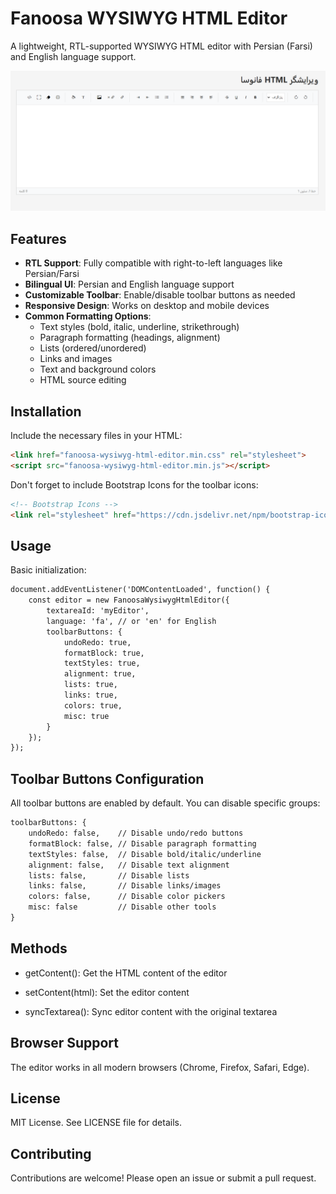 # Fanoosa WYSIWYG HTML Editor

A lightweight, RTL-supported WYSIWYG HTML editor with Persian (Farsi) and English language support.

![Editor Screenshot](https://raw.githubusercontent.com/thesiamak01/fanoosa-wysiwyg-html-editor/refs/heads/main/cover.png)

## Features

- **RTL Support**: Fully compatible with right-to-left languages like Persian/Farsi
- **Bilingual UI**: Persian and English language support
- **Customizable Toolbar**: Enable/disable toolbar buttons as needed
- **Responsive Design**: Works on desktop and mobile devices
- **Common Formatting Options**:
    - Text styles (bold, italic, underline, strikethrough)
    - Paragraph formatting (headings, alignment)
    - Lists (ordered/unordered)
    - Links and images
    - Text and background colors
    - HTML source editing

## Installation

Include the necessary files in your HTML:

```html
<link href="fanoosa-wysiwyg-html-editor.min.css" rel="stylesheet">
<script src="fanoosa-wysiwyg-html-editor.min.js"></script>
```
Don't forget to include Bootstrap Icons for the toolbar icons:
```html
<!-- Bootstrap Icons -->
<link rel="stylesheet" href="https://cdn.jsdelivr.net/npm/bootstrap-icons@1.11.1/font/bootstrap-icons.css">
```
## Usage
Basic initialization:
```html
document.addEventListener('DOMContentLoaded', function() {
    const editor = new FanoosaWysiwygHtmlEditor({
        textareaId: 'myEditor',
        language: 'fa', // or 'en' for English
        toolbarButtons: {
            undoRedo: true,
            formatBlock: true,
            textStyles: true,
            alignment: true,
            lists: true,
            links: true,
            colors: true,
            misc: true
        }
    });
});
```

## Toolbar Buttons Configuration
All toolbar buttons are enabled by default. You can disable specific groups:
```html
toolbarButtons: {
    undoRedo: false,    // Disable undo/redo buttons
    formatBlock: false, // Disable paragraph formatting
    textStyles: false,  // Disable bold/italic/underline
    alignment: false,   // Disable text alignment
    lists: false,       // Disable lists
    links: false,       // Disable links/images
    colors: false,      // Disable color pickers
    misc: false         // Disable other tools
}
```
## Methods
- getContent(): Get the HTML content of the editor


- setContent(html): Set the editor content


- syncTextarea(): Sync editor content with the original textarea

## Browser Support
The editor works in all modern browsers (Chrome, Firefox, Safari, Edge).

## License
MIT License. See LICENSE file for details.

## Contributing
Contributions are welcome! Please open an issue or submit a pull request.
